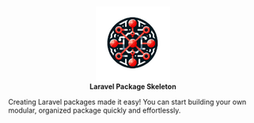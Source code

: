 <p align="center">
<img width="150" height="150" src="assets/logo.png" alt="Laravel Package Skeleton Logo"/>
<br><b>Laravel Package Skeleton</b>
</p>

Creating Laravel packages made it easy! You can start building your own modular, organized package quickly and effortlessly.
